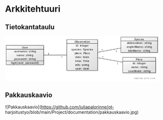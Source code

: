# Arkkitehtuuri

## Tietokantataulu
![Tietokantataulut](https://github.com/juliapalorinne/ot-harjoitustyo/blob/main/Project/documentation/tietokantataulut.jpg)

## Pakkauskaavio

![Pakkauskaavio](https://github.com/juliapalorinne/ot-
harjoitustyo/blob/main/Project/documentation/pakkauskaavio.jpg)
